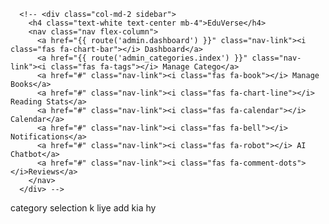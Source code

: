  <!-- Sidebar -->
      <!-- <div class="col-md-2 sidebar">
        <h4 class="text-white text-center mb-4">EduVerse</h4>
        <nav class="nav flex-column">
          <a href="{{ route('admin.dashboard') }}" class="nav-link"><i class="fas fa-chart-bar"></i> Dashboard</a>
          <a href="{{ route('admin_categories.index') }}" class="nav-link"><i class="fas fa-tags"></i> Manage Catego</a>
          <a href="#" class="nav-link"><i class="fas fa-book"></i> Manage Books</a>
          <a href="#" class="nav-link"><i class="fas fa-chart-line"></i> Reading Stats</a>
          <a href="#" class="nav-link"><i class="fas fa-calendar"></i> Calendar</a>
          <a href="#" class="nav-link"><i class="fas fa-bell"></i> Notifications</a>
          <a href="#" class="nav-link"><i class="fas fa-robot"></i> AI Chatbot</a>
          <a href="#" class="nav-link"><i class="fas fa-comment-dots"></i>Reviews</a>
        </nav>
      </div> -->




category selection k liye add kia hy 



     